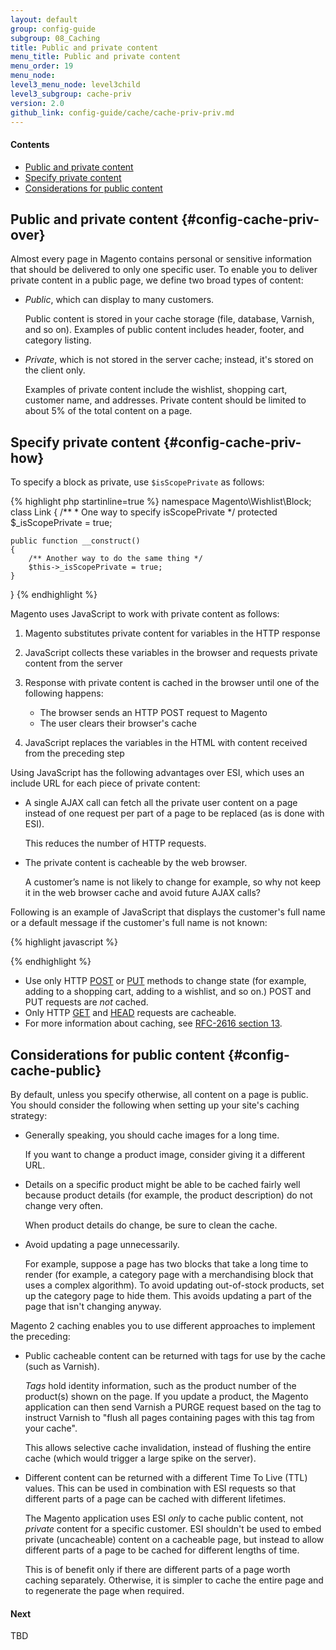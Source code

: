 ```yaml
---
layout: default
group: config-guide
subgroup: 08_Caching
title: Public and private content
menu_title: Public and private content
menu_order: 19
menu_node: 
level3_menu_node: level3child
level3_subgroup: cache-priv
version: 2.0
github_link: config-guide/cache/cache-priv-priv.md
---
```


#### Contents
*	[Public and private content](#config-cache-priv-over)
*	[Specify private content](#config-cache-priv-how)
*	[Considerations for public content](#config-cache-public)  

## Public and private content {#config-cache-priv-over}
Almost every page in Magento contains personal or sensitive information that should be delivered to only one specific user. To enable you to deliver private content in a public page, we define two broad types of content:

*	*Public*, which can display to many customers. 

	Public content is stored in your cache storage (file, database, Varnish, and so on). Examples of public content includes header, footer, and category listing.
*	*Private*, which is not stored in the server cache; instead, it's stored on the client only. 

	Examples of private content include the wishlist, shopping cart, customer name, and addresses. Private content should be limited to about 5% of the total content on a page.

## Specify private content {#config-cache-priv-how}
To specify a block as private, use `$isScopePrivate` as follows:

{% highlight php startinline=true %}
namespace Magento\Wishlist\Block;
class Link
{
    /**
     * One way to specify isScopePrivate
     */
    protected $_isScopePrivate = true;
 
    public function __construct()
    {
        /** Another way to do the same thing */
        $this->_isScopePrivate = true;
    }
}
{% endhighlight %}

Magento uses JavaScript to work with private content as follows:

1.	Magento substitutes private content for variables in the HTTP response
2.	JavaScript collects these variables in the browser and requests private content from the server
3.	Response with private content is cached in the browser until one of the following happens:

	*  The browser sends an HTTP POST request to Magento
	*  The user clears their browser's cache
4.	JavaScript replaces the variables in the HTML with content received from the preceding step

Using JavaScript has the following advantages over ESI, which uses an include URL for each piece of private content:

*   A single AJAX call can fetch all the private user content on a page instead of one request per part of a page to be replaced (as is done with ESI). 

    This reduces the number of HTTP requests.
*   The private content is cacheable by the web browser. 

    A customer’s name is not likely to change for example, so why not keep it in the web browser cache and avoid future AJAX calls?

Following is an example of JavaScript that displays the customer's full name or a default message if the customer's full name is not known:

{% highlight javascript %}
  
<!-- ko if: customer().fullname -->
<span data-bind="text: new String('Welcome, %1!').replace('%1', customer().firstname)">
</span>
<!-- /ko -->
<!-- ko ifnot: customer().fullname -->
<span data-bind="html:'Default welcome msg!'"></span>
<!-- /ko -->
{% endhighlight %}

<div class="bs-callout bs-callout-info" id="info">
  <ul><li>Use only HTTP <a href="https://www.w3.org/Protocols/rfc2616/rfc2616-sec9.html#sec9.5" target="_blank">POST</a> or <a href="https://www.w3.org/Protocols/rfc2616/rfc2616-sec9.html#sec9.6" target="_blank">PUT</a> methods to change state (for example, adding to a shopping cart, adding to a wishlist, and so on.) POST and PUT requests are <em>not</em> cached.</li>
  	<li>Only HTTP <a href="https://www.w3.org/Protocols/rfc2616/rfc2616-sec9.html#sec9.3" target="_blank">GET</a> and <a href="https://www.w3.org/Protocols/rfc2616/rfc2616-sec9.html#sec9.4" target="_blank">HEAD</a> requests are cacheable.</li>
  	<li>For more information about caching, see <a href="https://www.w3.org/Protocols/rfc2616/rfc2616-sec13.html" target="_blank">RFC-2616 section 13</a>.</li>

  </ul>
</div>

## Considerations for public content {#config-cache-public}
By default, unless you specify otherwise, all content on a page is public. You should consider the following when setting up your site's caching strategy:

*   Generally speaking, you should cache images for a long time.

    If you want to change a product image, consider giving it a different URL.
*   Details on a specific product might be able to be cached fairly well because product details (for example, the product description) do not change very often. 

    When product details do change, be sure to clean the cache. 
*   Avoid updating a page unnecessarily. 

    For example, suppose a page has two blocks that take a long time to render (for example, a category page with a merchandising block that uses a complex algorithm). To avoid updating out-of-stock products, set up the category page to hide them. This avoids updating a part of the page that isn't changing anyway.

Magento 2 caching enables you to use different approaches to implement the preceding:

*   Public cacheable content can be returned with tags for use by the cache (such as Varnish). 

    *Tags* hold identity information, such as the product number of the product(s) shown on the page. If you update a product, the Magento application can then send Varnish a PURGE request based on the tag to instruct Varnish to "flush all pages containing pages with this tag from your cache". 

    This allows selective cache invalidation, instead of flushing the entire cache (which would trigger a large spike on the server).
*   Different content can be returned with a different Time To Live (TTL) values. This can be used in combination with ESI requests so that different parts of a page can be cached with different lifetimes.

    The Magento application uses ESI *only* to cache public content, not *private* content for a specific customer. ESI shouldn't be used to embed private (uncacheable) content on a cacheable page, but instead to allow different parts of a page to be cached for different lengths of time. 

    This is of benefit only if there are different parts of a page worth caching separately. Otherwise, it is simpler to cache the entire page and to regenerate the page when required.

#### Next
TBD